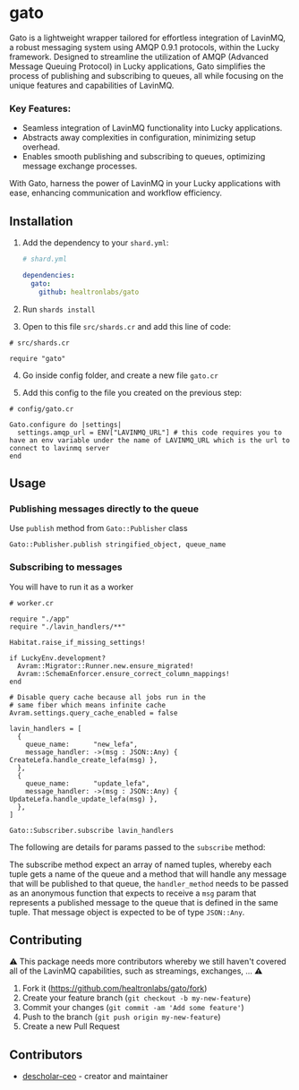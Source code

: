 # gato

Gato is a lightweight wrapper tailored for effortless integration of LavinMQ, a robust messaging system using AMQP 0.9.1 protocols, within the Lucky framework. Designed to streamline the utilization of AMQP (Advanced Message Queuing Protocol) in Lucky applications, Gato simplifies the process of publishing and subscribing to queues, all while focusing on the unique features and capabilities of LavinMQ.

### Key Features:

- Seamless integration of LavinMQ functionality into Lucky applications.
- Abstracts away complexities in configuration, minimizing setup overhead.
- Enables smooth publishing and subscribing to queues, optimizing message exchange processes.

With Gato, harness the power of LavinMQ in your Lucky applications with ease, enhancing communication and workflow efficiency.

## Installation

1. Add the dependency to your `shard.yml`:

   ```yaml
   # shard.yml

   dependencies:
     gato:
       github: healtronlabs/gato
   ```

2. Run `shards install`

3. Open to this file `src/shards.cr` and add this line of code:
```crystal
# src/shards.cr

require "gato"
```

4. Go inside config folder, and create a new file `gato.cr`

5. Add this config to the file you created on the previous step:

```crystal
# config/gato.cr

Gato.configure do |settings|
  settings.amqp_url = ENV["LAVINMQ_URL"] # this code requires you to have an env variable under the name of LAVINMQ_URL which is the url to connect to lavinmq server
end
```

## Usage

### Publishing messages directly to the queue
Use `publish` method from `Gato::Publisher` class

```crystal
Gato::Publisher.publish stringified_object, queue_name
```

### Subscribing to messages
You will have to run it as a worker

```crystal
# worker.cr

require "./app"
require "./lavin_handlers/**"

Habitat.raise_if_missing_settings!

if LuckyEnv.development?
  Avram::Migrator::Runner.new.ensure_migrated!
  Avram::SchemaEnforcer.ensure_correct_column_mappings!
end

# Disable query cache because all jobs run in the
# same fiber which means infinite cache
Avram.settings.query_cache_enabled = false

lavin_handlers = [
  {
    queue_name:      "new_lefa",
    message_handler: ->(msg : JSON::Any) { CreateLefa.handle_create_lefa(msg) },
  },
  {
    queue_name:      "update_lefa",
    message_handler: ->(msg : JSON::Any) { UpdateLefa.handle_update_lefa(msg) },
  },
]

Gato::Subscriber.subscribe lavin_handlers
```

The following are details for params passed to the `subscribe` method:

The subscribe method expect an array of named tuples, whereby each tuple gets a name of the queue and a method that will handle any message that will be published to that queue, the `handler_method` needs to be passed as an anonymous function that expects to receive a `msg` param that represents a published message to the queue that is defined in the same tuple. That message object is expected to be of type `JSON::Any`.

## Contributing

:warning: This package needs more contributors whereby we still haven't covered all of the LavinMQ capabilities, such as streamings, exchanges, ... :warning:

1. Fork it (<https://github.com/healtronlabs/gato/fork>)
2. Create your feature branch (`git checkout -b my-new-feature`)
3. Commit your changes (`git commit -am 'Add some feature'`)
4. Push to the branch (`git push origin my-new-feature`)
5. Create a new Pull Request

## Contributors

- [descholar-ceo](https://github.com/descholar-ceo) - creator and maintainer
